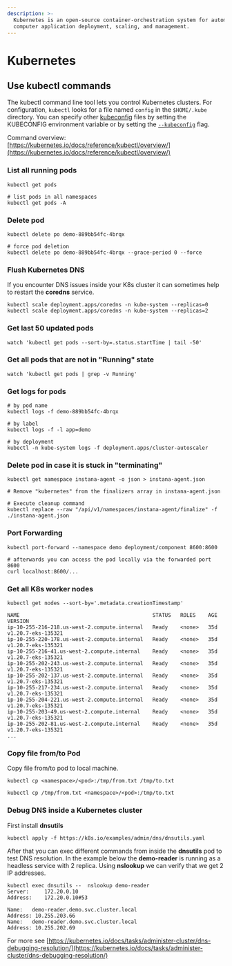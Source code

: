 ```yaml
---
description: >-
  Kubernetes is an open-source container-orchestration system for automating
  computer application deployment, scaling, and management.
---
```


# Kubernetes

## Use kubectl commands

The kubectl command line tool lets you control Kubernetes clusters. For configuration, `kubectl` looks for a file named `config` in the `$HOME/.kube` directory. You can specify other [kubeconfig](https://kubernetes.io/docs/concepts/configuration/organize-cluster-access-kubeconfig/) files by setting the KUBECONFIG environment variable or by setting the [`--kubeconfig`](https://kubernetes.io/docs/concepts/configuration/organize-cluster-access-kubeconfig/) flag.

Command overview: [https://kubernetes.io/docs/reference/kubectl/overview/](https://kubernetes.io/docs/reference/kubectl/overview/)

### List all running pods

```
kubectl get pods

# list pods in all namespaces
kubectl get pods -A
```

### Delete pod

```
kubectl delete po demo-889bb54fc-4brqx

# force pod deletion
kubectl delete po demo-889bb54fc-4brqx --grace-period 0 --force 
```

### Flush Kubernetes DNS

If you encounter DNS issues inside your K8s cluster it can sometimes help to restart the **coredns** service.

```
kubectl scale deployment.apps/coredns -n kube-system --replicas=0
kubectl scale deployment.apps/coredns -n kube-system --replicas=2
```

### Get last 50 updated pods

```
watch 'kubectl get pods --sort-by=.status.startTime | tail -50'
```

### Get all pods that are not in "Running" state

```
watch 'kubectl get pods | grep -v Running'
```

### Get logs for pods

```
# by pod name
kubectl logs -f demo-889bb54fc-4brqx

# by label
kubectl logs -f -l app=demo

# by deployment
kubectl -n kube-system logs -f deployment.apps/cluster-autoscaler
```

### Delete pod in case it is stuck in "terminating"

```
kubectl get namespace instana-agent -o json > instana-agent.json

# Remove "kubernetes" from the finalizers array in instana-agent.json

# Execute cleanup command
kubectl replace --raw "/api/v1/namespaces/instana-agent/finalize" -f ./instana-agent.json
```

### Port Forwarding

```
kubectl port-forward --namespace demo deployment/component 8600:8600

# afterwards you can access the pod locally via the forwarded port 8600
curl localhost:8600/...
```

### Get all K8s worker nodes

```
kubectl get nodes --sort-by='.metadata.creationTimestamp'

NAME                                           STATUS   ROLES    AGE     VERSION
ip-10-255-216-218.us-west-2.compute.internal   Ready    <none>   35d     v1.20.7-eks-135321
ip-10-255-220-178.us-west-2.compute.internal   Ready    <none>   35d     v1.20.7-eks-135321
ip-10-255-216-41.us-west-2.compute.internal    Ready    <none>   35d     v1.20.7-eks-135321
ip-10-255-202-243.us-west-2.compute.internal   Ready    <none>   35d     v1.20.7-eks-135321
ip-10-255-202-137.us-west-2.compute.internal   Ready    <none>   35d     v1.20.7-eks-135321
ip-10-255-217-234.us-west-2.compute.internal   Ready    <none>   35d     v1.20.7-eks-135321
ip-10-255-204-221.us-west-2.compute.internal   Ready    <none>   35d     v1.20.7-eks-135321
ip-10-255-203-49.us-west-2.compute.internal    Ready    <none>   35d     v1.20.7-eks-135321
ip-10-255-202-81.us-west-2.compute.internal    Ready    <none>   35d     v1.20.7-eks-135321
...
```

### Copy file from/to Pod

Copy file from/to pod to local machine.&#x20;

```
kubectl cp <namespace>/<pod>:/tmp/from.txt /tmp/to.txt

kubectl cp /tmp/from.txt <namespace>/<pod>:/tmp/to.txt 
```

### Debug DNS inside a Kubernetes cluster

First install **dnsutils**&#x20;

```
kubectl apply -f https://k8s.io/examples/admin/dns/dnsutils.yaml
```

After that you can exec different commands from inside the **dnsutils** pod to test DNS resolution. In the example below the **demo-reader** is running as a headless service with 2 replica. Using **nslookup** we can verify that we get 2 IP addresses.

```
kubectl exec dnsutils --  nslookup demo-reader
Server:		172.20.0.10
Address:	172.20.0.10#53

Name:	demo-reader.demo.svc.cluster.local
Address: 10.255.203.66
Name:	demo-reader.demo.svc.cluster.local
Address: 10.255.202.69
```

&#x20;For more see [https://kubernetes.io/docs/tasks/administer-cluster/dns-debugging-resolution/](https://kubernetes.io/docs/tasks/administer-cluster/dns-debugging-resolution/)
